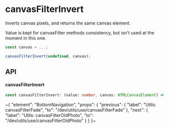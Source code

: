 
# canvasFilterInvert

Inverts canvas pixels, and returns the same canvas element.

Value is kept for canvasFilter methods consistency, but isn't used at the moment in this one.

```ts
const canvas = ...;

canvasFilterInvert(undefined, canvas);
```


## API

#### canvasFilterInvert

```ts
const canvasFilterInvert: (value: number, canvas: HTMLCanvasElement) => HTMLCanvasElement;
```


~{
  "element": "BottomNavigation",
  "props": {
    "previous": {
      "label": "Utils: canvasFilterFade",
      "to": "/dev/utils/use/canvasFilterFade"
    },
    "next": {
      "label": "Utils: canvasFilterOldPhoto",
      "to": "/dev/utils/use/canvasFilterOldPhoto"
    }
  }
}~
